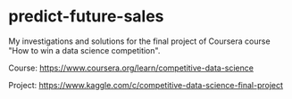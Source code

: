 # predict-future-sales
My investigations and solutions for the final project of Coursera course "How to win a data science competition".

Course: https://www.coursera.org/learn/competitive-data-science

Project: https://www.kaggle.com/c/competitive-data-science-final-project
